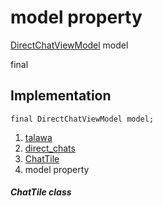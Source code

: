 
<div>

# model property

</div>


[DirectChatViewModel](../../view_model_after_auth_view_models_chat_view_models_direct_chat_view_model/DirectChatViewModel-class.html)
model


final




## Implementation

``` language-dart
final DirectChatViewModel model;
```







1.  [talawa](../../index.html)
2.  [direct_chats](../../views_after_auth_screens_chat_direct_chats/)
3.  [ChatTile](../../views_after_auth_screens_chat_direct_chats/ChatTile-class.html)
4.  model property

##### ChatTile class








